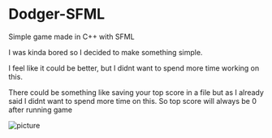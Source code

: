 # Dodger-SFML
Simple game made in C++ with SFML

I was kinda bored so I decided to make something simple.

I feel like it could be better, but I didnt want to spend more time working on this.

There could be something like saving your top score in a file but as I already said I didnt want to spend more time on this.
So top score will always be 0 after running game

![picture](https://github.com/Jadamka/Dodger-SFML/assets/59932297/ce48ddf8-f6a5-4c7b-a06a-640a7486d463)
